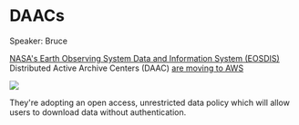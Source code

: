 # DAACs

Speaker: Bruce


[NASA's Earth Observing System Data and Information System (EOSDIS)](https://www.earthdata.nasa.gov/eosdis/daacs) Distributed Active Archive Centers (DAAC) [are moving to AWS](https://www.earthdata.nasa.gov/learn/articles/eosdis-data-cloud-user-requirements)

[![](https://www.earthdata.nasa.gov/s3fs-public/imported/EOSDISCloud-logo.jpg)](https://www.earthdata.nasa.gov/learn/articles/eosdis-data-cloud-user-requirements)

They're adopting an open access, unrestricted data policy which will allow users to download data without authentication.
